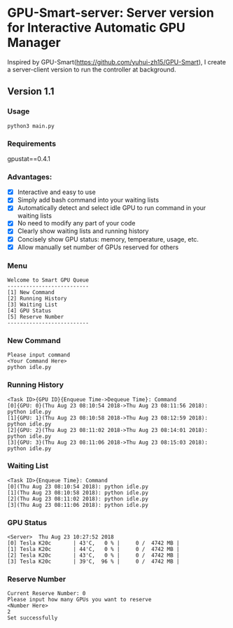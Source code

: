# GPU-Smart-server: Server version for Interactive Automatic GPU Manager
Inspired by GPU-Smart(https://github.com/yuhui-zh15/GPU-Smart), I create a server-client version to run the controller at background.   

## Version 1.1

### Usage

`python3 main.py`

### Requirements

gpustat==0.4.1

### Advantages:

- [x] Interactive and easy to use
- [x] Simply add bash command into your waiting lists
- [x] Automatically detect and select idle GPU to run command in your waiting lists
- [x] No need to modify any part of your code
- [x] Clearly show waiting lists and running history
- [x] Concisely show GPU status: memory, temperature, usage, etc.
- [x] Allow manually set number of GPUs reserved for others

### Menu
```
Welcome to Smart GPU Queue
--------------------------
[1] New Command
[2] Running History
[3] Waiting List
[4] GPU Status
[5] Reserve Number
--------------------------
```

### New Command
```
Please input command
<Your Command Here>
python idle.py
```

### Running History
```
<Task ID>{GPU ID}{Enqueue Time->Dequeue Time}: Command
[0]{GPU: 0}(Thu Aug 23 08:10:54 2018->Thu Aug 23 08:11:56 2018): python idle.py
[1]{GPU: 1}(Thu Aug 23 08:10:58 2018->Thu Aug 23 08:12:59 2018): python idle.py
[2]{GPU: 2}(Thu Aug 23 08:11:02 2018->Thu Aug 23 08:14:01 2018): python idle.py
[3]{GPU: 3}(Thu Aug 23 08:11:06 2018->Thu Aug 23 08:15:03 2018): python idle.py
```

### Waiting List
```
<Task ID>{Enqueue Time}: Command
[0](Thu Aug 23 08:10:54 2018): python idle.py
[1](Thu Aug 23 08:10:58 2018): python idle.py
[2](Thu Aug 23 08:11:02 2018): python idle.py
[3](Thu Aug 23 08:11:06 2018): python idle.py
```

### GPU Status
```
<Server>  Thu Aug 23 10:27:52 2018
[0] Tesla K20c       | 43'C,   0 % |     0 /  4742 MB |
[1] Tesla K20c       | 44'C,   0 % |     0 /  4742 MB |
[2] Tesla K20c       | 43'C,   0 % |     0 /  4742 MB |
[3] Tesla K20c       | 39'C,  96 % |     0 /  4742 MB |
```

### Reserve Number
```
Current Reserve Number: 0
Please input how many GPUs you want to reserve
<Number Here>
2
Set successfully
```
